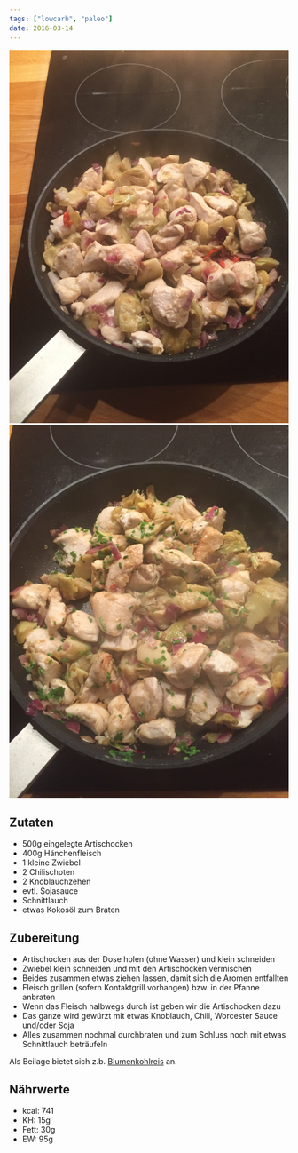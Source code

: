 ```yaml
---
tags: ["lowcarb", "paleo"]
date: 2016-03-14
---
```


![](../img/artischoken-haehnchen-pfanne-1.jpg)
![](../img/artischoken-haehnchen-pfanne-2.jpg)

## Zutaten
- 500g  eingelegte Artischocken
- 400g  Hänchenfleisch
- 1     kleine Zwiebel
- 2     Chilischoten
- 2     Knoblauchzehen
- evtl. Sojasauce
- Schnittlauch
- etwas Kokosöl zum Braten

## Zubereitung
- Artischocken aus der Dose holen (ohne Wasser) und klein schneiden
- Zwiebel klein schneiden und mit den Artischocken vermischen
- Beides zusammen etwas ziehen lassen, damit sich die Aromen entfallten
- Fleisch grillen (sofern Kontaktgrill vorhangen) bzw. in der Pfanne anbraten
- Wenn das Fleisch halbwegs durch ist geben wir die Artischocken dazu
- Das ganze wird gewürzt mit etwas Knoblauch, Chili, Worcester Sauce und/oder Soja
- Alles zusammen nochmal durchbraten und zum Schluss noch mit etwas Schnittlauch beträufeln

Als Beilage bietet sich z.b. [Blumenkohlreis](../beilagen/Blumenkohlreis.html) an.

## Nährwerte
- kcal:     741
- KH:        15g
- Fett:      30g
- EW:        95g
